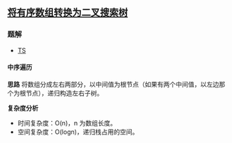 ## [将有序数组转换为二叉搜索树](https://leetcode-cn.com/problems/convert-sorted-array-to-binary-search-tree/)
### 题解
+ [TS](../../ts/128/108.ts)

#### 中序遍历
**思路**
将数组分成左右两部分，以中间值为根节点（如果有两个中间值，以左边那个为根节点），递归构造左右子树。

**复杂度分析**
+ 时间复杂度：O(n)，n 为数组长度。
+ 空间复杂度：O(logn)，递归栈占用的空间。